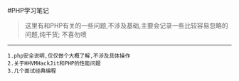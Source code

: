 #PHP学习笔记
>这里有和PHP有关的一些问题,不涉及基础,主要会记录一些比较容易忽略的问题,纯干货;
>不喜勿喷


- - -
    1.php安全说明,仅仅做个大概了解,不涉及具体操作
    2.关于HHVMHackJit和PHP的性能问题
    3.几个面试经典编程
